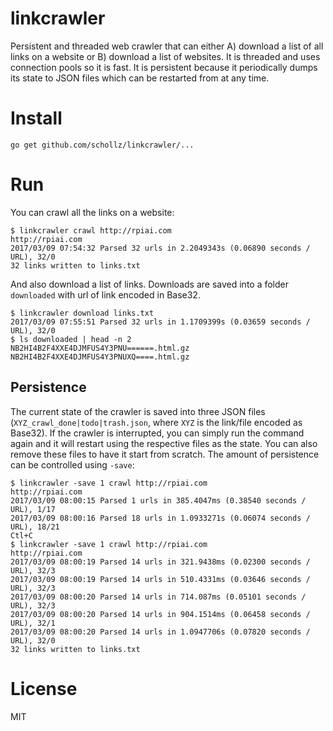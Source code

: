 # linkcrawler

Persistent and threaded web crawler that can either A) download a list of all links on a website or B) download a list of websites. It is threaded and uses connection pools so it is fast. It is persistent because it periodically dumps its state to JSON files which can be restarted from at any time.

# Install

```
go get github.com/schollz/linkcrawler/...
```

# Run

You can crawl all the links on a website:

```
$ linkcrawler crawl http://rpiai.com
http://rpiai.com
2017/03/09 07:54:32 Parsed 32 urls in 2.2049343s (0.06890 seconds / URL), 32/0
32 links written to links.txt
```

And also download a list of links. Downloads are saved into a folder `downloaded` with url of link encoded in Base32.

```
$ linkcrawler download links.txt
2017/03/09 07:55:51 Parsed 32 urls in 1.1709399s (0.03659 seconds / URL), 32/0
$ ls downloaded | head -n 2
NB2HI4B2F4XXE4DJMFUS4Y3PNU======.html.gz
NB2HI4B2F4XXE4DJMFUS4Y3PNUXQ====.html.gz
```

## Persistence 

The current state of the crawler is saved into three JSON files (`XYZ_crawl_done|todo|trash.json`, where `XYZ` is the link/file encoded as Base32). If the crawler is interrupted, you can simply run the command again and it will restart using the respective files as the state. You can also remove these files to have it start from scratch. The amount of persistence can be controlled using `-save`:

```
$ linkcrawler -save 1 crawl http://rpiai.com
http://rpiai.com
2017/03/09 08:00:15 Parsed 1 urls in 385.4047ms (0.38540 seconds / URL), 1/17
2017/03/09 08:00:16 Parsed 18 urls in 1.0933271s (0.06074 seconds / URL), 18/21
Ctl+C
$ linkcrawler -save 1 crawl http://rpiai.com
http://rpiai.com
2017/03/09 08:00:19 Parsed 14 urls in 321.9438ms (0.02300 seconds / URL), 32/3
2017/03/09 08:00:19 Parsed 14 urls in 510.4331ms (0.03646 seconds / URL), 32/3
2017/03/09 08:00:20 Parsed 14 urls in 714.087ms (0.05101 seconds / URL), 32/3
2017/03/09 08:00:20 Parsed 14 urls in 904.1514ms (0.06458 seconds / URL), 32/1
2017/03/09 08:00:20 Parsed 14 urls in 1.0947706s (0.07820 seconds / URL), 32/0
32 links written to links.txt
```

# License 

MIT
